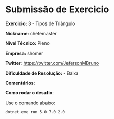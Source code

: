 # Submissão de Exercicio

**Exercicio:** 3 - Tipos de Triângulo

**Nickname:** chefemaster

**Nível Técnico:** Pleno

**Empresa:** shomer

**Twitter**: https://twitter.com/JefersonMBruno

**Dificuldade de Resolução:** - Baixa

**Comentários:**

**Como rodar o desafio**: 

Use o comando abaixo: 
```bash
dotnet.exe run 5.0 7.0 2.0
```